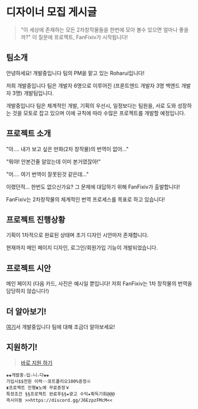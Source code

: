 # 디자이너 모집 게시글

> "이 세상에 존재하는 모든 2차창작물들을 한번에 모아 볼수 있으면 얼마나 좋을까?"
이 질문에 프로젝트, FanFixiv가 시작됩니다!

## 팀소개

안녕하세요! 개발중입니다 팀의 PM을 맡고 있는 Roharui입니다!

저희 개발중입니다 팀은 개발자 6명으로 이루어진 (프론트엔드 개발자 3명 백엔드 개발자 3명) 개발팀입니다.

개발중입니다 팀은 체계적인 개발, 기획의 우선시, 일정보다는 팀원을, 서로 도와 성장하는 것을 모토로 잡고 있으며 이에 규칙에 따라 수많은 프로젝트를 개발할 예정입니다.

## 프로젝트 소개

"아.... 내가 보고 싶은 만화(2차 창작물)의 번역이 없어..."

"뭐야! 안본건줄 알았는데 이미 본거였잖아!"

"어.... 여기 번역이 잘못된것 같은데..."

이랬던적... 한번도 없으신가요? 그 문제에 대답하기 위해 FanFixiv가 출발합니다!

FanFixiv는 2차창작물의 체계적인 번역 프로세스를 목표로 하고 있습니다!

## 프로젝트 진행상황

기획이 1차적으로 완료된 상태며 초기 디자인 시안마저 존재합니다.

현재까지 메인 페이지 디자인, 로그인/회원가입 기능이 개발되었습니다.

## 프로젝트 시안

메인 페이지 (다음 카드, 사진은 예시일 뿐입니다! 저희 FanFixiv는 1차 창작물의 번역을 담당하지 않습니다!)


## 더 알아보기!

[여기](https://github.com/GiveUsMoney/TEAM)서 개발중입니다 팀에 대해 조금더 알아보세요!

## 지원하기!


> [바로 지원 하기](https://discord.gg/J6EzpzFMcM)

```
♚♚개발중☆입☆니☆다♚♚
가입시$$전원 이력☜☜포트폴리오100%증정※ 
♜프로젝트 진행♜노예 무료증정￥ 
특정조건 §§프로젝트 완료후§§★광고 수익★획득기회@@@ 
즉시이동 >>https://discord.gg/J6EzpzFMcM<<
```
